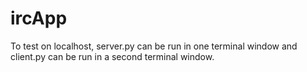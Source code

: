 # ircApp
To test on localhost, server.py can be run in one terminal window and client.py can be run in a second terminal window. 